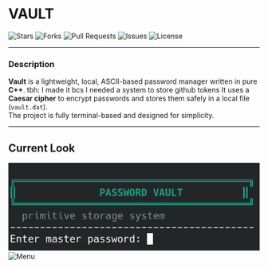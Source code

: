 # VAULT

![Stars](https://img.shields.io/github/stars/24stefan/vault?style=for-the-badge&color=yellow)
![Forks](https://img.shields.io/github/forks/24stefan/vault?style=for-the-badge&color=lightgrey)
![Pull Requests](https://img.shields.io/github/issues-pr/24stefan/vault?style=for-the-badge&color=blue)
![Issues](https://img.shields.io/github/issues/24stefan/vault?style=for-the-badge&color=red)
![License](https://img.shields.io/github/license/24stefan/vault?style=for-the-badge&color=green)

---

###  Description

**Vault** is a lightweight, local, ASCII-based password manager written in pure **C++**.  tbh: I made  it bcs I needed a system to store github tokens
It uses a **Caesar cipher** to encrypt passwords and stores them safely in a local file (`vault.dat`).  
The project is fully terminal-based and designed for simplicity.



---

##  Current Look
![Entry point](img/entry-point.png)
![Menu](menu.png)

